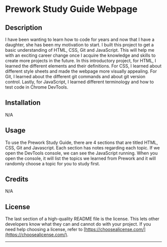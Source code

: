 # Prework Study Guide Webpage

## Description

I have been wanting to learn how to code for years and now that I have a daughter, she has been my motivation to start. I built this project to get a basic understanding of HTML, CSS, Git and JavaScript. This will help me with an exciting career change once I acquire the knowledge and skills to create more projects in the future. In this introductory project, for HTML, I learned the different elements and their definitions. For CSS, I learned about different style sheets and made the webpage more visually appealing. For Git, I learned about the different git commands and about git version control. Lastly, for JavaScript, I learned different terminology and how to test code in Chrome DevTools.

## Installation

N/A

## Usage

To use the Prework Study Guide, there are 4 sections that are titled HTML, CSS, Git and Javascript. Each section has notes regarding each topic. If we open the DevTools console, we can see the JavaScript running. When you open the console, it will list the topics we learned from Prework and it will randomly choose a topic for you to study first.

## Credits

N/A

## License

The last section of a high-quality README file is the license. This lets other developers know what they can and cannot do with your project. If you need help choosing a license, refer to [https://choosealicense.com/](https://choosealicense.com/).

---


